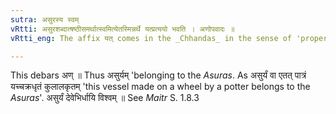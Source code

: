 ```yaml
---
sutra: असुरस्य स्वम्
vRtti: असुरशब्दात्षष्ठीसमर्थात्स्वमित्येतस्मिन्नर्थे यत्प्रत्ययो भवति । अणोपवादः ॥
vRtti_eng: The affix यत् comes in the _Chhandas_ in the sense of 'property', after the word '_asura_' in the 6th case in construction.

---
```

This debars अण् ॥ Thus असुर्यम् 'belonging to the _Asuras_. As असुर्यं वा एतत् पात्रं यच्चक्रधृतं कुलालकृतम् 'this vessel made on a wheel by a potter belongs to the _Asuras_'. असुर्यं देवेभिर्धायि विश्वम् ॥ See _Maitr_ S. 1.8.3